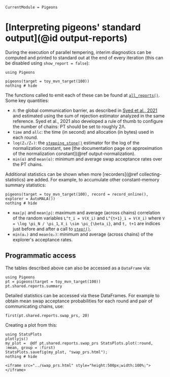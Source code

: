 ```@meta
CurrentModule = Pigeons
```

# [Interpreting pigeons' standard output](@id output-reports)

During the execution of parallel tempering, interim diagnostics 
can be computed and printed to standard out at the end of every iteration (this can be disabled using `show_report = false`):

```@example reports
using Pigeons

pigeons(target = toy_mvn_target(100))
nothing # hide
```

The functions called to emit each of these can 
be found at [`all_reports()`](@ref). Some key quantities:

- `Λ`: the global communication barrier, as described in [Syed et al., 2021](https://rss.onlinelibrary.wiley.com/doi/10.1111/rssb.12464) and estimated using the sum of rejection estimator analyzed in the same reference. Syed et al., 2021 also developed a rule of thumb to configure the number of chains: PT should be set to roughly 2Λ. 
- `time` and `allc`: the time (in second) and allocation (in bytes) used in each round. 
- `log(Z₁/Z₀)`: the [`stepping_stone()`](@ref) estimator for the log of the normalization constant, see [the documentation page on approximation of the normalization constant](@ref output-normalization). 
- `min(α)` and `mean(α)`: minimum and average swap acceptance rates over the PT chains. 

Additional statistics can be shown when more [recorders](@ref collecting-statistics) 
are added. For example, to accumulate other constant-memory summary statistics:

```@example reports
pigeons(target = toy_mvn_target(100), record = record_online(), explorer = AutoMALA())
nothing # hide
```

- `max|ρ|` and `mean|ρ|`: maximum and average (across chains) correlation of the random variables ``L^t_i = V(X_i)`` and ``L^{t+1}_i = V(X_i)`` where ``V = \log \pi_N / \pi_1``, ``X_i \sim \pi_{\beta_i}``, and ``t, t+1`` are indices just before and after a call to [`step!()`](@ref). 
- `min(αₑ)` and `mean(αₑ)`: minimum and average (across chains) of the explorer's acceptance rates. 


## Programmatic access

The tables described above can also be accessed as a `DataFrame` via:

```@example prog
using Pigeons
pt = pigeons(target = toy_mvn_target(100))
pt.shared.reports.summary
```

Detailed statistics can be accessed via these DataFrames. 
For example 
to obtain mean swap acceptance probabilities for each round and 
pair of communicating chains, use:

```@example prog
first(pt.shared.reports.swap_prs, 20)
```

Creating a plot from this:

```@example prog
using StatsPlots
plotlyjs()
my_plot =  @df pt.shared.reports.swap_prs StatsPlots.plot(:round, :mean, group = :first)
StatsPlots.savefig(my_plot, "swap_prs.html"); 
nothing # hide
```

```@raw html
<iframe src="../swap_prs.html" style="height:500px;width:100%;"></iframe>
```